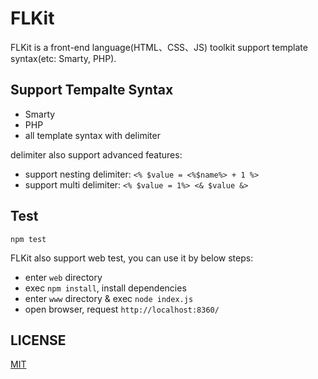 FLKit
=====

FLKit is a front-end language(HTML、CSS、JS) toolkit support template syntax(etc: Smarty, PHP). 

## Support Tempalte Syntax

* Smarty
* PHP
* all template syntax with delimiter

delimiter also support advanced features:

* support nesting delimiter: `<% $value = <%$name%> + 1 %>`
* support multi delimiter: `<% $value = 1%> <& $value &>`

## Test

```
npm test
```

FLKit also support web test, you can use it by below steps:

* enter `web` directory
* exec `npm install`, install dependencies
* enter `www` directory & exec `node index.js`
* open browser, request `http://localhost:8360/`

## LICENSE

[MIT](https://github.com/flkit/flkit/blob/master/LICENSE)